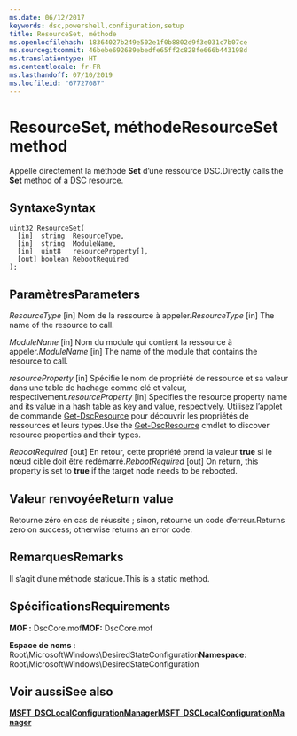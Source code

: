 ```yaml
---
ms.date: 06/12/2017
keywords: dsc,powershell,configuration,setup
title: ResourceSet, méthode
ms.openlocfilehash: 18364027b249e502e1f0b8802d9f3e031c7b07ce
ms.sourcegitcommit: 46bebe692689ebedfe65ff2c828fe666b443198d
ms.translationtype: HT
ms.contentlocale: fr-FR
ms.lasthandoff: 07/10/2019
ms.locfileid: "67727087"
---
```

# <a name="resourceset-method"></a><span data-ttu-id="b1f8b-103">ResourceSet, méthode</span><span class="sxs-lookup"><span data-stu-id="b1f8b-103">ResourceSet method</span></span>

<span data-ttu-id="b1f8b-104">Appelle directement la méthode **Set** d’une ressource DSC.</span><span class="sxs-lookup"><span data-stu-id="b1f8b-104">Directly calls the **Set** method of a DSC resource.</span></span>

## <a name="syntax"></a><span data-ttu-id="b1f8b-105">Syntaxe</span><span class="sxs-lookup"><span data-stu-id="b1f8b-105">Syntax</span></span>

```mof
uint32 ResourceSet(
  [in]  string  ResourceType,
  [in]  string  ModuleName,
  [in]  uint8   resourceProperty[],
  [out] boolean RebootRequired
);
```

## <a name="parameters"></a><span data-ttu-id="b1f8b-106">Paramètres</span><span class="sxs-lookup"><span data-stu-id="b1f8b-106">Parameters</span></span>

<span data-ttu-id="b1f8b-107">*ResourceType* \[in\] Nom de la ressource à appeler.</span><span class="sxs-lookup"><span data-stu-id="b1f8b-107">*ResourceType* \[in\] The name of the resource to call.</span></span>

<span data-ttu-id="b1f8b-108">*ModuleName* \[in\] Nom du module qui contient la ressource à appeler.</span><span class="sxs-lookup"><span data-stu-id="b1f8b-108">*ModuleName* \[in\] The name of the module that contains the resource to call.</span></span>

<span data-ttu-id="b1f8b-109">*resourceProperty* \[in\] Spécifie le nom de propriété de ressource et sa valeur dans une table de hachage comme clé et valeur, respectivement.</span><span class="sxs-lookup"><span data-stu-id="b1f8b-109">*resourceProperty* \[in\] Specifies the resource property name and its value in a hash table as key and value, respectively.</span></span> <span data-ttu-id="b1f8b-110">Utilisez l’applet de commande [Get-DscResource](/powershell/module/PSDesiredStateConfiguration/Get-DscResource) pour découvrir les propriétés de ressources et leurs types.</span><span class="sxs-lookup"><span data-stu-id="b1f8b-110">Use the [Get-DscResource](/powershell/module/PSDesiredStateConfiguration/Get-DscResource) cmdlet to discover resource properties and their types.</span></span>

<span data-ttu-id="b1f8b-111">*RebootRequired* \[out\] En retour, cette propriété prend la valeur **true** si le nœud cible doit être redémarré.</span><span class="sxs-lookup"><span data-stu-id="b1f8b-111">*RebootRequired* \[out\] On return, this property is set to **true** if the target node needs to be rebooted.</span></span>

## <a name="return-value"></a><span data-ttu-id="b1f8b-112">Valeur renvoyée</span><span class="sxs-lookup"><span data-stu-id="b1f8b-112">Return value</span></span>

<span data-ttu-id="b1f8b-113">Retourne zéro en cas de réussite ; sinon, retourne un code d’erreur.</span><span class="sxs-lookup"><span data-stu-id="b1f8b-113">Returns zero on success; otherwise returns an error code.</span></span>

## <a name="remarks"></a><span data-ttu-id="b1f8b-114">Remarques</span><span class="sxs-lookup"><span data-stu-id="b1f8b-114">Remarks</span></span>

<span data-ttu-id="b1f8b-115">Il s’agit d’une méthode statique.</span><span class="sxs-lookup"><span data-stu-id="b1f8b-115">This is a static method.</span></span>

## <a name="requirements"></a><span data-ttu-id="b1f8b-116">Spécifications</span><span class="sxs-lookup"><span data-stu-id="b1f8b-116">Requirements</span></span>

<span data-ttu-id="b1f8b-117">**MOF :** DscCore.mof</span><span class="sxs-lookup"><span data-stu-id="b1f8b-117">**MOF:** DscCore.mof</span></span>

<span data-ttu-id="b1f8b-118">**Espace de noms** : Root\Microsoft\Windows\DesiredStateConfiguration</span><span class="sxs-lookup"><span data-stu-id="b1f8b-118">**Namespace**: Root\Microsoft\Windows\DesiredStateConfiguration</span></span>

## <a name="see-also"></a><span data-ttu-id="b1f8b-119">Voir aussi</span><span class="sxs-lookup"><span data-stu-id="b1f8b-119">See also</span></span>

[<span data-ttu-id="b1f8b-120">**MSFT_DSCLocalConfigurationManager**</span><span class="sxs-lookup"><span data-stu-id="b1f8b-120">**MSFT_DSCLocalConfigurationManager**</span></span>](msft-dsclocalconfigurationmanager.md)
